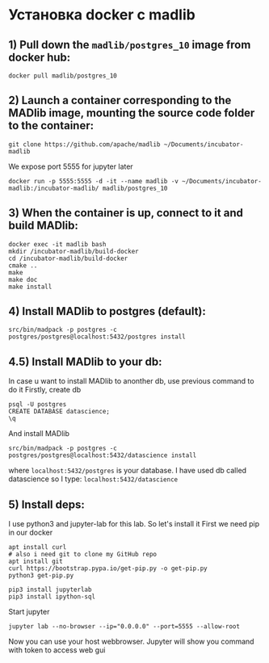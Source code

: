 # Установка docker с madlib

## 1) Pull down the `madlib/postgres_10` image from docker hub:

    docker pull madlib/postgres_10

## 2) Launch a container corresponding to the MADlib image, mounting the source code folder to the container:

    git clone https://github.com/apache/madlib ~/Documents/incubator-madlib

We expose port 5555 for jupyter later

    docker run -p 5555:5555 -d -it --name madlib -v ~/Documents/incubator-madlib:/incubator-madlib/ madlib/postgres_10

## 3) When the container is up, connect to it and build MADlib:

    docker exec -it madlib bash
    mkdir /incubator-madlib/build-docker
    cd /incubator-madlib/build-docker
    cmake ..
    make
    make doc
    make install

## 4) Install MADlib to postgres (default):

    src/bin/madpack -p postgres -c postgres/postgres@localhost:5432/postgres install

## 4.5) Install MADlib to your db:

In case u want to install MADlib to anonther db, use previous command to do it
Firstly, create db

    psql -U postgres
    CREATE DATABASE datascience;
    \q

And install MADlib

    src/bin/madpack -p postgres -c postgres/postgres@localhost:5432/datascience install

where `localhost:5432/postgres` is your database. I have used db called datascience so I type: `localhost:5432/datascience`

## 5) Install deps:

I use python3 and jupyter-lab for this lab. So let's install it
First we need pip in our docker

    apt install curl
    # also i need git to clone my GitHub repo
    apt install git
    curl https://bootstrap.pypa.io/get-pip.py -o get-pip.py
    python3 get-pip.py

    pip3 install jupyterlab
    pip3 install ipython-sql

Start jupyter

    jupyter lab --no-browser --ip="0.0.0.0" --port=5555 --allow-root

Now you can use your host webbrowser. Jupyter will show you command with token to access web gui
